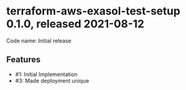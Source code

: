 # terraform-aws-exasol-test-setup 0.1.0, released 2021-08-12

Code name: Initial release

## Features

* #1: Initial Implementation
* #3: Made deployment unique

